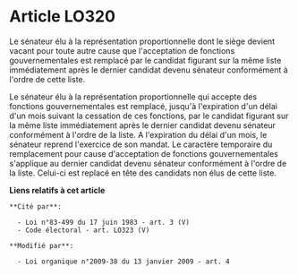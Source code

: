 # Article LO320

Le sénateur élu à la représentation proportionnelle dont le siège devient vacant pour toute autre cause que l'acceptation de
fonctions gouvernementales est remplacé par le candidat figurant sur la même liste immédiatement après le dernier candidat
devenu sénateur conformément à l'ordre de cette liste. 

Le sénateur élu à la représentation proportionnelle qui accepte des fonctions gouvernementales est remplacé, jusqu'à
l'expiration d'un délai d'un mois suivant la cessation de ces fonctions, par le candidat figurant sur la même liste
immédiatement après le dernier candidat devenu sénateur conformément à l'ordre de la liste. A l'expiration du délai d'un
mois, le sénateur reprend l'exercice de son mandat. Le caractère temporaire du remplacement pour cause d'acceptation de
fonctions gouvernementales s'applique au dernier candidat devenu sénateur conformément à l'ordre de la liste. Celui-ci est
replacé en tête des candidats non élus de cette liste.

**Liens relatifs à cet article**

	**Cité par**:

	  - Loi n°83-499 du 17 juin 1983 - art. 3 (V)
	  - Code électoral - art. LO323 (V)

	**Modifié par**:

	  - Loi organique n°2009-38 du 13 janvier 2009 - art. 4
